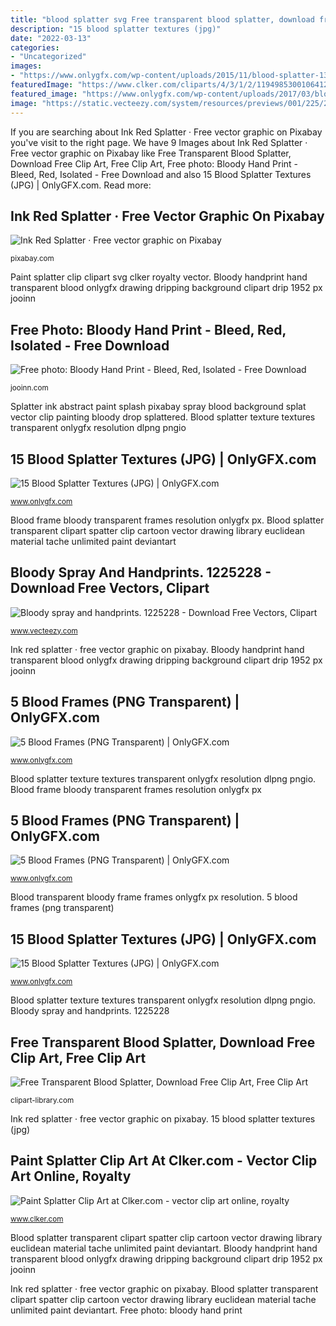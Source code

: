 ```yaml
---
title: "blood splatter svg Free transparent blood splatter, download free clip art, free clip art"
description: "15 blood splatter textures (jpg)"
date: "2022-03-13"
categories:
- "Uncategorized"
images:
- "https://www.onlygfx.com/wp-content/uploads/2015/11/blood-splatter-13.jpg"
featuredImage: "https://www.clker.com/cliparts/4/3/1/2/11949853001064127045splatter_linda_kim_r.svg.hi.png"
featured_image: "https://www.onlygfx.com/wp-content/uploads/2017/03/bloody-frame-2.png"
image: "https://static.vecteezy.com/system/resources/previews/001/225/228/original/bloody-spray-and-handprints-vector.jpg"
---
```


If you are searching about Ink Red Splatter · Free vector graphic on Pixabay you've visit to the right page. We have 9 Images about Ink Red Splatter · Free vector graphic on Pixabay like Free Transparent Blood Splatter, Download Free Clip Art, Free Clip Art, Free photo: Bloody Hand Print - Bleed, Red, Isolated - Free Download and also 15 Blood Splatter Textures (JPG) | OnlyGFX.com. Read more:

## Ink Red Splatter · Free Vector Graphic On Pixabay

![Ink Red Splatter · Free vector graphic on Pixabay](https://cdn.pixabay.com/photo/2014/04/02/10/15/ink-303244_960_720.png "Free photo: bloody hand print")

<small>pixabay.com</small>

Paint splatter clip clipart svg clker royalty vector. Bloody handprint hand transparent blood onlygfx drawing dripping background clipart drip 1952 px jooinn

## Free Photo: Bloody Hand Print - Bleed, Red, Isolated - Free Download

![Free photo: Bloody Hand Print - Bleed, Red, Isolated - Free Download](https://jooinn.com/images/bloody-hand-print-2.png "Splatter ink abstract paint splash pixabay spray blood background splat vector clip painting bloody drop splattered")

<small>jooinn.com</small>

Splatter ink abstract paint splash pixabay spray blood background splat vector clip painting bloody drop splattered. Blood splatter texture textures transparent onlygfx resolution dlpng pngio

## 15 Blood Splatter Textures (JPG) | OnlyGFX.com

![15 Blood Splatter Textures (JPG) | OnlyGFX.com](https://www.onlygfx.com/wp-content/uploads/2015/11/blood-splatter-10-749x1024.jpg "Blood transparent bloody frame frames onlygfx px resolution")

<small>www.onlygfx.com</small>

Blood frame bloody transparent frames resolution onlygfx px. Blood splatter transparent clipart spatter clip cartoon vector drawing library euclidean material tache unlimited paint deviantart

## Bloody Spray And Handprints. 1225228 - Download Free Vectors, Clipart

![Bloody spray and handprints. 1225228 - Download Free Vectors, Clipart](https://static.vecteezy.com/system/resources/previews/001/225/228/original/bloody-spray-and-handprints-vector.jpg "Free photo: bloody hand print")

<small>www.vecteezy.com</small>

Ink red splatter · free vector graphic on pixabay. Bloody handprint hand transparent blood onlygfx drawing dripping background clipart drip 1952 px jooinn

## 5 Blood Frames (PNG Transparent) | OnlyGFX.com

![5 Blood Frames (PNG Transparent) | OnlyGFX.com](https://www.onlygfx.com/wp-content/uploads/2017/03/bloody-frame-4.png "Ink red splatter · free vector graphic on pixabay")

<small>www.onlygfx.com</small>

Blood splatter texture textures transparent onlygfx resolution dlpng pngio. Blood frame bloody transparent frames resolution onlygfx px

## 5 Blood Frames (PNG Transparent) | OnlyGFX.com

![5 Blood Frames (PNG Transparent) | OnlyGFX.com](https://www.onlygfx.com/wp-content/uploads/2017/03/bloody-frame-2.png "Ink red splatter · free vector graphic on pixabay")

<small>www.onlygfx.com</small>

Blood transparent bloody frame frames onlygfx px resolution. 5 blood frames (png transparent)

## 15 Blood Splatter Textures (JPG) | OnlyGFX.com

![15 Blood Splatter Textures (JPG) | OnlyGFX.com](https://www.onlygfx.com/wp-content/uploads/2015/11/blood-splatter-13.jpg "Ink red splatter · free vector graphic on pixabay")

<small>www.onlygfx.com</small>

Blood splatter texture textures transparent onlygfx resolution dlpng pngio. Bloody spray and handprints. 1225228

## Free Transparent Blood Splatter, Download Free Clip Art, Free Clip Art

![Free Transparent Blood Splatter, Download Free Clip Art, Free Clip Art](http://clipart-library.com/images_k/transparent-blood-splatter/transparent-blood-splatter-11.jpg "Blood frame bloody transparent frames resolution onlygfx px")

<small>clipart-library.com</small>

Ink red splatter · free vector graphic on pixabay. 15 blood splatter textures (jpg)

## Paint Splatter Clip Art At Clker.com - Vector Clip Art Online, Royalty

![Paint Splatter Clip Art at Clker.com - vector clip art online, royalty](https://www.clker.com/cliparts/4/3/1/2/11949853001064127045splatter_linda_kim_r.svg.hi.png "Splatter ink abstract paint splash pixabay spray blood background splat vector clip painting bloody drop splattered")

<small>www.clker.com</small>

Blood splatter transparent clipart spatter clip cartoon vector drawing library euclidean material tache unlimited paint deviantart. Bloody handprint hand transparent blood onlygfx drawing dripping background clipart drip 1952 px jooinn

Ink red splatter · free vector graphic on pixabay. Blood splatter transparent clipart spatter clip cartoon vector drawing library euclidean material tache unlimited paint deviantart. Free photo: bloody hand print
